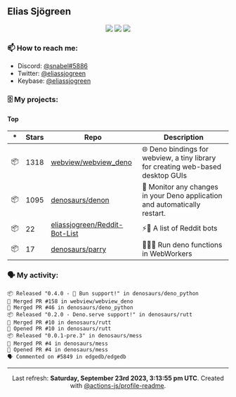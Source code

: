 ## Elias Sjögreen

<p align="center">
  <img src="https://img.shields.io/badge/🎂-dec. 2003-success" />
  <img src="https://img.shields.io/badge/🌎-Stockholm-informational" />
  <img src="https://img.shields.io/badge/👦-He/Him-informational" />
</p>

### 📫 How to reach me:

- Discord: [@snabel#5886](https://discord.com/users/267978757799673866)
- Twitter: [@eliassjogreen](https://twitter.com/eliassjogreen)
- Keybase: [@eliassjogreen](https://keybase.io/eliassjogreen)

### 🗄 My projects:

#### Top
|*|Stars|Repo|Description|
|---|---|---|---|
| 📦 | 1318 | [webview/webview_deno](https://github.com/webview/webview_deno) | 🌐 Deno bindings for webview, a tiny library for creating web-based desktop GUIs |
| 📦 | 1095 | [denosaurs/denon](https://github.com/denosaurs/denon) | 👀 Monitor any changes in your Deno application and automatically restart. |
| 📦 | 22 | [eliassjogreen/Reddit-Bot-List](https://github.com/eliassjogreen/Reddit-Bot-List) | ⚡️🤖 A list of Reddit bots |
| 📦 | 17 | [denosaurs/parry](https://github.com/denosaurs/parry) | 👷🏽‍♂️ Run deno functions in WebWorkers |

### 🗣 My activity:

```
📦 Released "0.4.0 - 🥟 Bun support!" in denosaurs/deno_python
🎉 Merged PR #158 in webview/webview_deno
🎉 Merged PR #46 in denosaurs/deno_python
📦 Released "0.2.0 - Deno.serve support!" in denosaurs/rutt
🎉 Merged PR #10 in denosaurs/rutt
💪 Opened PR #10 in denosaurs/rutt
📦 Released "0.0.1-pre.3" in denosaurs/mess
🎉 Merged PR #4 in denosaurs/mess
💪 Opened PR #4 in denosaurs/mess
🗣 Commented on #5849 in edgedb/edgedb
```

------------
<p align="center">Last refresh: <b>Saturday, September 23rd 2023, 3:13:55 pm UTC</b>. Created with <a href=https://github.com/marketplace/actions/profile-readme>@actions-js/profile-readme</a>.</p>
